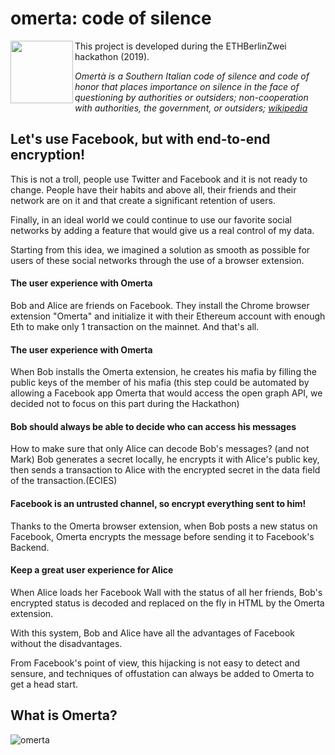 

# omerta: code of silence
<img src="https://github.com/vincentlg/omerta/blob/master/omerta-logo.svg" align="left" width="100" >
This project is developed during the ETHBerlinZwei hackathon (2019).

*Omertà is a Southern Italian code of silence and code of honor that places importance on silence in the face of questioning by authorities or outsiders; non-cooperation with authorities, the government, or outsiders; [wikipedia](https://en.wikipedia.org/wiki/Omert%C3%A0)*

##  Let's use Facebook, but with end-to-end encryption! 

This is not a troll, people use Twitter and Facebook and it is not ready to change. People have their habits and above all, their friends and their network are on it and that create a significant retention of users.

Finally, in an ideal world we could continue to use our favorite social networks by adding a feature that would give us a real control of my data.

Starting from this idea, we imagined a solution as smooth as possible for users of these social networks through the use of a browser extension.

#### The user experience with Omerta

Bob and Alice are friends on Facebook.
They install the Chrome browser extension "Omerta" and initialize it with their Ethereum account with enough Eth to make only 1 transaction on the mainnet.
And that's all.

#### The user experience with Omerta
When Bob installs the Omerta extension, he creates his mafia by filling the public keys of the member of his mafia (this step could be automated by allowing a Facebook app Omerta that would access the open graph API, we decided not to focus on this part during the Hackathon)

#### Bob should always be able to decide who can access his messages
How to make sure that only Alice can decode Bob's messages? (and not Mark)
Bob generates a secret locally, he encrypts it with Alice's public key, then sends a transaction to Alice with the encrypted secret in the data field of the transaction.(ECIES)

#### Facebook is an untrusted channel, so encrypt everything sent to him!
Thanks to the Omerta browser extension, when Bob posts a new status on Facebook, Omerta encrypts the message before sending it to Facebook's Backend.

#### Keep a great user experience for Alice
When Alice loads her Facebook Wall with the status of all her friends, Bob's encrypted status is decoded and replaced on the fly in HTML by the Omerta extension.

With this system, Bob and Alice have all the advantages of Facebook without the disadvantages.

From Facebook's point of view, this hijacking is not easy to detect and sensure, and techniques of offustation can always be added to Omerta to get a head start.


## What is Omerta?
![omerta](https://github.com/vincentlg/omerta/blob/master/berlin-hack-1.png)
